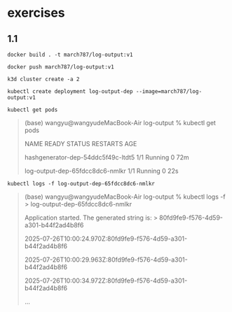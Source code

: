 # exercises

## 1.1

`docker build . -t march787/log-output:v1`

`docker push march787/log-output:v1`

`k3d cluster create -a 2`

`kubectl create deployment log-output-dep --image=march787/log-output:v1`

`kubectl get pods`

> (base) wangyu@wangyudeMacBook-Air log-output % kubectl get pods
> 
> NAME                                 READY   STATUS    RESTARTS   AGE
> 
> hashgenerator-dep-54ddc5f49c-ltdt5   1/1     Running   0          72m
> 
> log-output-dep-65fdcc8dc6-nmlkr      1/1     Running   0          22s

`kubectl logs -f log-output-dep-65fdcc8dc6-nmlkr`

> (base) wangyu@wangyudeMacBook-Air log-output % kubectl logs -f > log-output-dep-65fdcc8dc6-nmlkr 
> 
> Application started. The generated string is: > 80fd9fe9-f576-4d59-a301-b44f2ad4b8f6
> 
> 2025-07-26T10:00:24.970Z:80fd9fe9-f576-4d59-a301-b44f2ad4b8f6
> 
> 2025-07-26T10:00:29.963Z:80fd9fe9-f576-4d59-a301-b44f2ad4b8f6
> 
> 2025-07-26T10:00:34.972Z:80fd9fe9-f576-4d59-a301-b44f2ad4b8f6
> 
> ...
